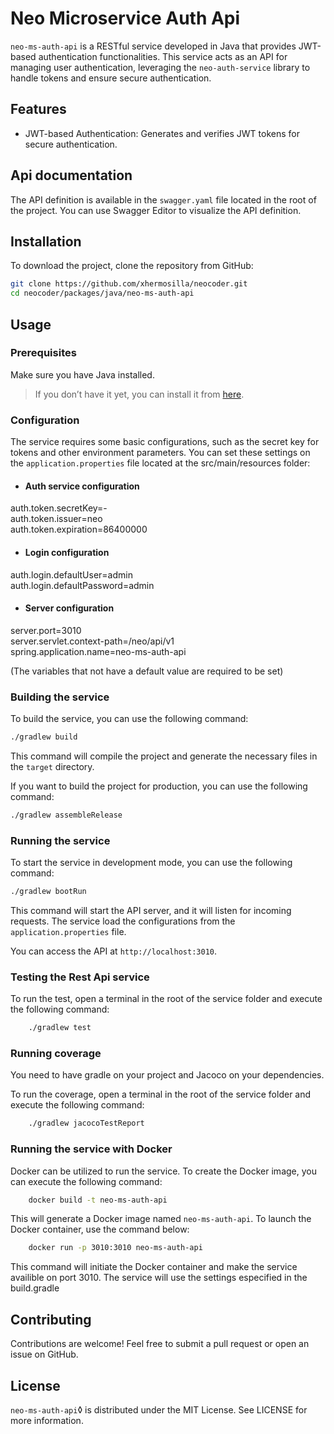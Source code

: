 # Neo Microservice Auth Api

`neo-ms-auth-api` is a RESTful service developed in Java that provides JWT-based authentication functionalities. This service acts as an API for managing user authentication, leveraging the `neo-auth-service` library to handle tokens and ensure secure authentication.

## Features

- JWT-based Authentication: Generates and verifies JWT tokens for secure authentication.

## Api documentation

The API definition is available in the `swagger.yaml` file located in the root of the project. You can use Swagger Editor to visualize the API definition.

## Installation

To download the project, clone the repository from GitHub:

```bash
git clone https://github.com/xhermosilla/neocoder.git
cd neocoder/packages/java/neo-ms-auth-api
```

## Usage

### Prerequisites

Make sure you have Java installed. 

> If you don’t have it yet, you can install it from [here](https://www.oracle.com/es/java/technologies/downloads/).

### Configuration

The service requires some basic configurations, such as the secret key for tokens and other environment parameters. You can set these settings on the `application.properties` file located at the src/main/resources folder:

- #### Auth service configuration
auth.token.secretKey=-  
auth.token.issuer=neo  
auth.token.expiration=86400000  

- #### Login configuration
auth.login.defaultUser=admin  
auth.login.defaultPassword=admin  

- #### Server configuration
server.port=3010  
server.servlet.context-path=/neo/api/v1  
spring.application.name=neo-ms-auth-api  

(The variables that not have a default value are required to be set)

### Building the service

To build the service, you can use the following command:

```bash
./gradlew build
```

This command will compile the project and generate the necessary files in the `target` directory.

If you want to build the project for production, you can use the following command:

```bash
./gradlew assembleRelease
```

### Running the service

To start the service in development mode, you can use the following command:

```bash
./gradlew bootRun
```

This command will start the API server, and it will listen for incoming requests. The service load the configurations from the `application.properties` file. 

You can access the API at `http://localhost:3010`.

### Testing the Rest Api service

To run the test, open a terminal in the root of the service folder and execute the following command:

```bash
    ./gradlew test
```
### Running coverage

You need to have gradle on your project and Jacoco on your dependencies.


To run the coverage, open a terminal in the root of the service folder and execute the following command: 
```bash
    ./gradlew jacocoTestReport
```

### Running the service with Docker

Docker can be utilized to run the service. To create the Docker image, you can execute the following command:
```bash
    docker build -t neo-ms-auth-api
```

This will generate a Docker image named `neo-ms-auth-api`. To launch the Docker container, use the command below:
```bash
    docker run -p 3010:3010 neo-ms-auth-api
```
This command will initiate the Docker container and make the service availible on port 3010. The service will use the settings especified in the build.gradle


## Contributing

Contributions are welcome! Feel free to submit a pull request or open an issue on GitHub.

## License

`neo-ms-auth-api`◊ is distributed under the MIT License. See LICENSE for more information.